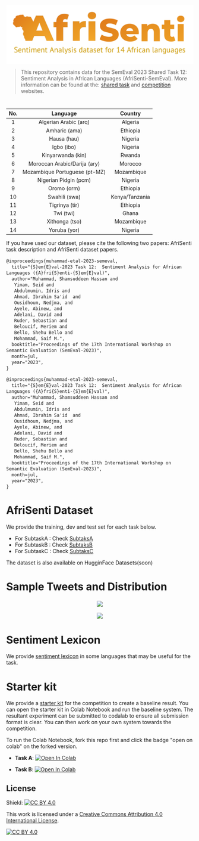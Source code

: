 
<p align="center">
  <img align="center" src="images/afrisenti-twitter.png" />
  
> This repository contains data for the SemEval 2023 Shared Task 12: Sentiment Analysis in African Languages (AfriSenti-SemEval). More information can be found at the: [shared task](https://afrisenti-semeval.github.io) and [competition](https://codalab.lisn.upsaclay.fr/competitions/7320) websites.


  <h1 align="center"> </h1>
</p>


<div style="text-align:center;">


| No. | Language             | Country          |
|-----|----------------------|------------------|
| 1   | Algerian Arabic (arq)      | Algeria          |
| 2   | Amharic  (ama)                | Ethiopia         |
| 3   | Hausa   (hau)               | Nigeria          |
| 4   | Igbo  (ibo)                | Nigeria          |
| 5   | Kinyarwanda    (kin)        | Rwanda           |
| 6   | Moroccan Arabic/Darija (ary)| Morocco          |
| 7   | Mozambique Portuguese (pt-MZ)| Mozambique       |
| 8   | Nigerian Pidgin  (pcm)     | Nigeria          |
| 9   | Oromo   (orm)              | Ethiopia         |
| 10  | Swahili     (swa)         | Kenya/Tanzania   |
| 11  | Tigrinya    (tir)          | Ethiopia         |
| 12  | Twi        (twi)            | Ghana            |
| 13  | Xithonga        (tso)            | Mozambique          |
| 14  | Yoruba    (yor)            | Nigeria          |


</div>

If you have used our dataset, please cite the following two papers: AfriSenti task description and AfriSenti dataset papers.

```
@inproceedings{muhammad-etal-2023-semeval,
  title="{S}em{E}val-2023 Task 12:  Sentiment Analysis for African Languages ({A}fri{S}enti-{S}em{E}val)",
  author="Muhammad, Shamsuddeen Hassan and
   Yimam, Seid and 
   Abdulmumin, Idris and 
   Ahmad, Ibrahim Sa'id  and 
   Ousidhoum, Nedjma, and
   Ayele, Abinew, and 
   Adelani, David and 
   Ruder, Sebastian and  
   Beloucif, Meriem and 
   Bello, Shehu Bello and 
   Mohammad, Saif M.",
  booktitle="Proceedings of the 17th International Workshop on Semantic Evaluation (SemEval-2023)",
  month=jul,
  year="2023",
}
```


```
@inproceedings{muhammad-etal-2023-semeval,
  title="{S}em{E}val-2023 Task 12:  Sentiment Analysis for African Languages ({A}fri{S}enti-{S}em{E}val)",
  author="Muhammad, Shamsuddeen Hassan and
   Yimam, Seid and 
   Abdulmumin, Idris and 
   Ahmad, Ibrahim Sa'id  and 
   Ousidhoum, Nedjma, and
   Ayele, Abinew, and 
   Adelani, David and 
   Ruder, Sebastian and  
   Beloucif, Meriem and 
   Bello, Shehu Bello and 
   Mohammad, Saif M.",
  booktitle="Proceedings of the 17th International Workshop on Semantic Evaluation (SemEval-2023)",
  month=jul,
  year="2023",
}
```

# AfriSenti Dataset

We provide the training, dev and test set for each task below. 


- For SubtaskA : Check [SubtaksA](https://github.com/afrisenti-semeval/afrisent-semeval-2023/tree/main/SubtaskA)
- For SubtaskB : Check [SubtaksB](https://github.com/afrisenti-semeval/afrisent-semeval-2023/tree/main/SubtaskB)
- For SubtaskC : Check [SubtaksC](https://github.com/afrisenti-semeval/afrisent-semeval-2023/tree/main/SubtaskC)

The dataset is also available on HugginFace Datasets(soon)

# Sample Tweets and Distribution


<p align="center">
<img align="center" src="https://raw.githubusercontent.com/afrisenti-semeval/afrisent-semeval-2023/main/images/languages.png"/>
</p>

<p align="center">
<img align="center" src="https://raw.githubusercontent.com/afrisenti-semeval/afrisent-semeval-2023/main/afrisenti_languages.png"/>
</p>


# Sentiment Lexicon

We provide [sentiment lexicon](https://github.com/afrisenti-semeval/afrisent-semeval-2023/tree/main/sentiment_lexicon) in some languages that may be useful for the task. 

# Starter kit

We provide a [starter kit](https://github.com/afrisenti-semeval/afrisent-semeval-2023/tree/main/starter_kit) for the competition to create a baseline result. You can open the starter kit in Colab Notebook and run the baseline system. The resultant experiment can be submitted to codalab to ensure all submission format is clear. You can then work on your own system towards the competition. 

To run the Colab Notebook, fork this repo first and click the badge "open on colab" on the forked version. 


- **Task A**: <a target="_blank" href="https://colab.research.google.com/github/afrisenti-semeval/afrisent-semeval-2023/blob/main/AfriSenti_SemEval_2023_Starter_Notebook_Task_A.ipynb">
  <img src="https://colab.research.google.com/assets/colab-badge.svg" alt="Open In Colab"/>
</a>

- **Task B**: <a target="_blank" href="https://colab.research.google.com/github/afrisenti-semeval/afrisent-semeval-2023/blob/main/AfriSenti_SemEval_2023_Starter_Notebook_Task_B.ipynb">
  <img src="https://colab.research.google.com/assets/colab-badge.svg" alt="Open In Colab"/>
</a>

## License

Shield: [![CC BY 4.0][cc-by-shield]][cc-by]

This work is licensed under a
[Creative Commons Attribution 4.0 International License][cc-by].

[![CC BY 4.0][cc-by-image]][cc-by]

[cc-by]: http://creativecommons.org/licenses/by/4.0/
[cc-by-image]: https://i.creativecommons.org/l/by/4.0/88x31.png
[cc-by-shield]: https://img.shields.io/badge/License-CC%20BY%204.0-lightgrey.svg

